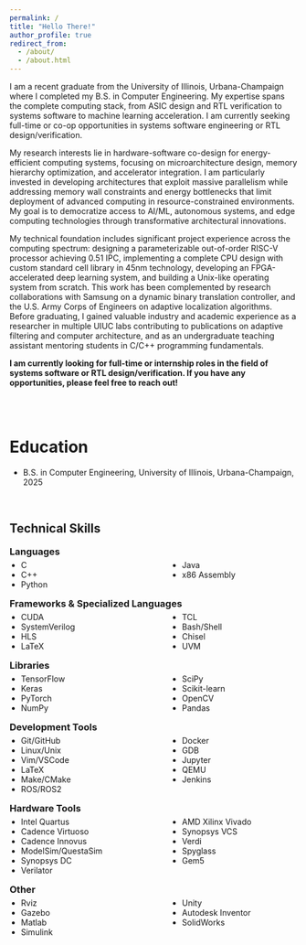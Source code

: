 ```yaml
---
permalink: /
title: "Hello There!"
author_profile: true
redirect_from: 
  - /about/
  - /about.html
---
```


I am a recent graduate from the University of Illinois, Urbana-Champaign where I completed my B.S. in Computer Engineering. My expertise spans the complete computing stack, from ASIC design and RTL verification to systems software to machine learning acceleration. I am currently seeking full-time or co-op opportunities in systems software engineering or RTL design/verification.

My research interests lie in hardware-software co-design for energy-efficient computing systems, focusing on microarchitecture design, memory hierarchy optimization, and accelerator integration. I am particularly invested in developing architectures that exploit massive parallelism while addressing memory wall constraints and energy bottlenecks that limit deployment of advanced computing in resource-constrained environments. My goal is to democratize access to AI/ML, autonomous systems, and edge computing technologies through transformative architectural innovations.

My technical foundation includes significant project experience across the computing spectrum: designing a parameterizable out-of-order RISC-V processor achieving 0.51 IPC, implementing a complete CPU design with custom standard cell library in 45nm technology, developing an FPGA-accelerated deep learning system, and building a Unix-like operating system from scratch. This work has been complemented by research collaborations with Samsung on a dynamic binary translation controller, and the U.S. Army Corps of Engineers on adaptive localization algorithms. Before graduating, I gained valuable industry and academic experience as a researcher in multiple UIUC labs contributing to publications on adaptive filtering and computer architecture, and as an undergraduate teaching assistant mentoring students in C/C++ programming fundamentals.


**I am currently looking for full-time or internship roles in the field of systems software or RTL design/verification. If you have any opportunities, please feel free to reach out!**


<br><br>

Education
======
* B.S. in Computer Engineering, University of Illinois, Urbana-Champaign, 2025

<br>

## Technical Skills

<h3 style="margin-bottom: 5px; margin-top: 10px;">Languages</h3>
<div style="display: flex; flex-wrap: wrap; gap: 60px; margin-bottom: 5px;">
<div style="flex: 1; min-width: 200px;">
<ul style="margin: 0; padding-left: 20px;">
<li>C</li>
<li>C++</li>
<li>Python</li>
</ul>
</div>
<div style="flex: 1; min-width: 200px;">
<ul style="margin: 0; padding-left: 20px;">
<li>Java</li>
<li>x86 Assembly</li>
</ul>
</div>
</div>

<h3 style="margin-bottom: 5px; margin-top: 15px;">Frameworks & Specialized Languages</h3>
<div style="display: flex; flex-wrap: wrap; gap: 60px; margin-bottom: 5px;">
<div style="flex: 1; min-width: 200px;">
<ul style="margin: 0; padding-left: 20px;">
<li>CUDA</li>
<li>SystemVerilog</li>
<li>HLS</li>
<li>LaTeX</li>
</ul>
</div>
<div style="flex: 1; min-width: 200px;">
<ul style="margin: 0; padding-left: 20px;">
<li>TCL</li>
<li>Bash/Shell</li>
<li>Chisel</li>
<li>UVM</li>
</ul>
</div>
</div>

<h3 style="margin-bottom: 5px; margin-top: 15px;">Libraries</h3>
<div style="display: flex; flex-wrap: wrap; gap: 60px; margin-bottom: 5px;">
<div style="flex: 1; min-width: 200px;">
<ul style="margin: 0; padding-left: 20px;">
<li>TensorFlow</li>
<li>Keras</li>
<li>PyTorch</li>
<li>NumPy</li>
</ul>
</div>
<div style="flex: 1; min-width: 200px;">
<ul style="margin: 0; padding-left: 20px;">
<li>SciPy</li>
<li>Scikit-learn</li>
<li>OpenCV</li>
<li>Pandas</li>
</ul>
</div>
</div>

<h3 style="margin-bottom: 5px; margin-top: 15px;">Development Tools</h3>
<div style="display: flex; flex-wrap: wrap; gap: 60px; margin-bottom: 5px;">
<div style="flex: 1; min-width: 200px;">
<ul style="margin: 0; padding-left: 20px;">
<li>Git/GitHub</li>
<li>Linux/Unix</li>
<li>Vim/VSCode</li>
<li>LaTeX</li>
<li>Make/CMake</li>
<li>ROS/ROS2</li>
</ul>
</div>
<div style="flex: 1; min-width: 200px;">
<ul style="margin: 0; padding-left: 20px;">
<li>Docker</li>
<li>GDB</li>
<li>Jupyter</li>
<li>QEMU</li>
<li>Jenkins</li>
</ul>
</div>
</div>

<h3 style="margin-bottom: 5px; margin-top: 15px;">Hardware Tools</h3>
<div style="display: flex; flex-wrap: wrap; gap: 60px; margin-bottom: 5px;">
<div style="flex: 1; min-width: 200px;">
<ul style="margin: 0; padding-left: 20px;">
<li>Intel Quartus</li>
<li>Cadence Virtuoso</li>
<li>Cadence Innovus</li>
<li>ModelSim/QuestaSim</li>
<li>Synopsys DC</li>
<li>Verilator</li>
</ul>
</div>
<div style="flex: 1; min-width: 200px;">
<ul style="margin: 0; padding-left: 20px;">
<li>AMD Xilinx Vivado</li>
<li>Synopsys VCS</li>
<li>Verdi</li>
<li>Spyglass</li>
<li>Gem5</li>
</ul>
</div>
</div>

<h3 style="margin-bottom: 5px; margin-top: 15px;">Other</h3>
<div style="display: flex; flex-wrap: wrap; gap: 60px; margin-bottom: 0;">
<div style="flex: 1; min-width: 200px;">
<ul style="margin: 0; padding-left: 20px;">
<li>Rviz</li>
<li>Gazebo</li>
<li>Matlab</li>
<li>Simulink</li>
</ul>
</div>
<div style="flex: 1; min-width: 200px;">
<ul style="margin: 0; padding-left: 20px;">
<li>Unity</li>
<li>Autodesk Inventor</li>
<li>SolidWorks</li>
</ul>
</div>
</div>
